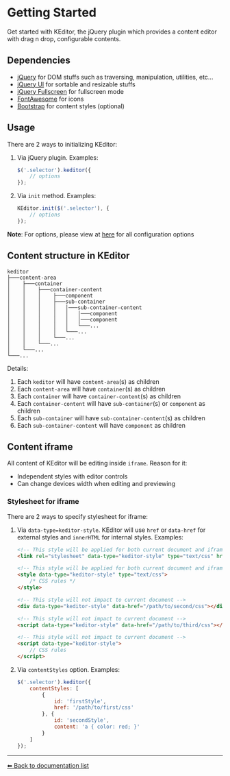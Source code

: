# Getting Started
Get started with KEditor, the jQuery plugin which provides a content editor with drag n drop, configurable contents.

## Dependencies
 * [jQuery](http://jquery.com/) for DOM stuffs such as traversing, manipulation, utilities, etc... 
 * [jQuery UI](https://jqueryui.com/) for sortable and resizable stuffs 
 * [jQuery Fullscreen](https://github.com/private-face/jquery.fullscreen) for fullscreen mode
 * [FontAwesome](http://fontawesome.io/) for icons
 * [Bootstrap](http://getbootstrap.com/) for content styles (optional)
 
## Usage
There are 2 ways to initializing KEditor:
 1. Via jQuery plugin. Examples:
    ```javascript
    $('.selector').keditor({
        // options
    });
    ```
    
 1. Via `init` method. Examples:
    ```javascript
    KEditor.init($('.selector'), {
        // options
    });
    ```
 
**Note**: For options, please view at [here](./configuration.md) for all configuration options
 
## Content structure in KEditor
```
keditor
├───content-area
│    ├───container
│    │    ├───container-content
│    │    │    ├───component
│    │    │    ├───sub-container
│    │    │    │   │───sub-container-content
│    │    │    │   │   │───component
│    │    │    │   │   │───component
│    │    │    │   │   └───...
│    │    │    │   └───...
│    │    │    └───...
│    │    └───...
│    └───...
└───...
```

Details:
 1. Each `keditor` will have `content-area`(s) as children
 1. Each `content-area` will have `container`(s) as children
 1. Each `container` will have `container-content`(s) as children
 1. Each `container-content` will have `sub-container`(s) or `component` as children
 1. Each `sub-container` will have `sub-container-content`(s) as children
 1. Each `sub-container-content` will have `component` as children


## Content iframe
All content of KEditor will be editing inside `iframe`. Reason for it:
 * Independent styles with editor controls
 * Can change devices width when editing and previewing

### Stylesheet for iframe
There are 2 ways to specify stylesheet for iframe:
 1. Via `data-type=keditor-style`. KEditor will use `href` or `data-href` for external styles and `innerHTML` for internal styles. Examples:
    ```html
    <!-- This style will be applied for both current document and iframe -->
    <link rel="stylesheet" data-type="keditor-style" type="text/css" href="/path/to/first/css" />

    <!-- This style will be applied for both current document and iframe -->
    <style data-type="keditor-style" type="text/css">
        /* CSS rules */
    </style>

    <!-- This style will not impact to current document -->
    <div data-type="keditor-style" data-href="/path/to/second/css"></div>

    <!-- This style will not impact to current document -->
    <script data-type="keditor-style" data-href="/path/to/third/css"></script>
    
    <!-- This style will not impact to current document -->
    <script data-type="keditor-style">
        // CSS rules
    </script>
    ```

 1. Via `contentStyles` option. Examples:
    ```javascript
    $('.selector').keditor({
        contentStyles: [
            {
                id: 'firstStyle',
                href: '/path/to/first/css'
            }, {
                id: 'secondStyle',
                content: 'a { color: red; }'
            }
        ]
    });
    ``` 

 ---
[⬅ Back to documentation list](./index.md)
